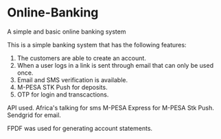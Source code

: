 # Online-Banking
A simple and basic online banking system

This is a simple banking system that has the following features:
1. The customers are able to create an account.
2. When a user logs in a link is sent through email that can only be used once.
2. Email and SMS verification is available.
3. M-PESA STK Push for deposits.
4. OTP for login and transcactions.

API used.
Africa's talking for sms
M-PESA Express for M-PESA Stk Push.
Sendgrid for email.

FPDF was used for generating account statements.

